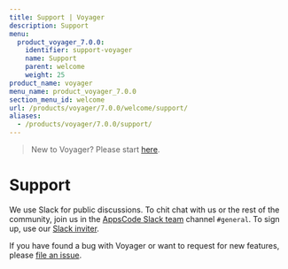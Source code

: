 ```yaml
---
title: Support | Voyager
description: Support
menu:
  product_voyager_7.0.0:
    identifier: support-voyager
    name: Support
    parent: welcome
    weight: 25
product_name: voyager
menu_name: product_voyager_7.0.0
section_menu_id: welcome
url: /products/voyager/7.0.0/welcome/support/
aliases:
  - /products/voyager/7.0.0/support/
---
```

> New to Voyager? Please start [here](/docs/concepts/overview.md).

# Support

We use Slack for public discussions. To chit chat with us or the rest of the community, join us in the [AppsCode Slack team](https://appscode.slack.com/messages/C0XQFLGRM/details/) channel `#general`. To sign up, use our [Slack inviter](https://slack.appscode.com/).

If you have found a bug with Voyager or want to request for new features, please [file an issue](https://github.com/appscode/voyager/issues/new).
